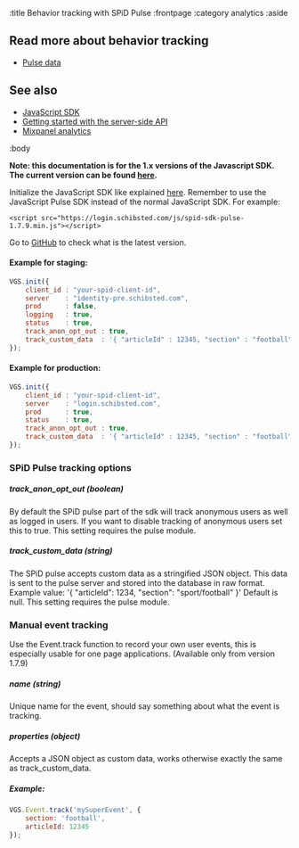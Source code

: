 :title Behavior tracking with SPiD Pulse
:frontpage
:category analytics
:aside


## Read more about behavior tracking

- [Pulse data](/sdks/js/pulse-data/)

## See also

- [JavaScript SDK](/sdks/javascript/)
- [Getting started with the server-side API](/getting-started/)
- [Mixpanel analytics](/mixpanel/analytics/)

:body

**Note: this documentation is for the 1.x versions of the Javascript SDK. The current version can be found
[here](/sdks/javascript/).**

Initialize the JavaScript SDK like explained [here](/sdks/javascript/). Remember to use the JavaScript Pulse SDK instead of the normal JavaScript SDK. For example:
```
<script src="https://login.schibsted.com/js/spid-sdk-pulse-1.7.9.min.js"></script>
```
 
 Go to [GitHub](https://github.com/schibsted/sdk-js/) to check what is the latest version. 

#### Example for staging:

```js
VGS.init({
    client_id : "your-spid-client-id",
    server    : "identity-pre.schibsted.com",
    prod      : false,
    logging   : true,
    status    : true,
    track_anon_opt_out : true,
    track_custom_data  : '{ "articleId" : 12345, "section" : "football" }'
});
```

#### Example for production:

```js
VGS.init({
    client_id : "your-spid-client-id",
    server    : "login.schibsted.com",
    prod      : true,
    status    : true,
    track_anon_opt_out : true,
    track_custom_data  : '{ "articleId" : 12345, "section" : "football" }'
});
```

### SPiD Pulse tracking options

##### track_anon_opt_out (boolean)

By default the SPiD pulse part of the sdk will track anonymous users as well as logged in users. If you want to disable tracking of anonymous users set this to true. This setting requires the pulse module.

##### track_custom_data (string)

The SPiD pulse accepts custom data as a stringified JSON object. This data is sent to the pulse server and stored into the database in raw format. Example value: '{ "articleId": 1234, "section": "sport/football" }' Default is null. This setting requires the pulse module.

### Manual event tracking

Use the Event.track function to record your own user events, this is especially usable for one page applications. (Available only from version 1.7.9)

##### name (string)

Unique name for the event, should say something about what the event is tracking.

##### properties (object)

Accepts a JSON object as custom data, works otherwise exactly the same as track_custom_data.

##### Example:

```js
VGS.Event.track('mySuperEvent', {
    section: 'football',
    articleId: 12345
});
```

